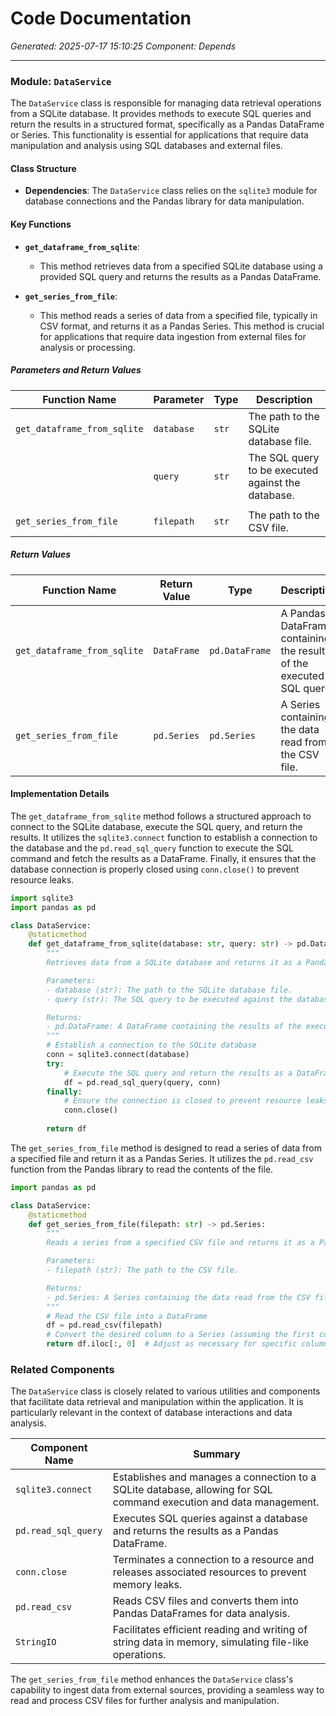 # Code Documentation

*Generated: 2025-07-17 15:10:25*
*Component: Depends*

---

### Module: `DataService`

The `DataService` class is responsible for managing data retrieval operations from a SQLite database. It provides methods to execute SQL queries and return the results in a structured format, specifically as a Pandas DataFrame or Series. This functionality is essential for applications that require data manipulation and analysis using SQL databases and external files.

#### Class Structure

- **Dependencies**: The `DataService` class relies on the `sqlite3` module for database connections and the Pandas library for data manipulation.

#### Key Functions

- **`get_dataframe_from_sqlite`**: 
  - This method retrieves data from a specified SQLite database using a provided SQL query and returns the results as a Pandas DataFrame.

- **`get_series_from_file`**: 
  - This method reads a series of data from a specified file, typically in CSV format, and returns it as a Pandas Series. This method is crucial for applications that require data ingestion from external files for analysis or processing.

##### Parameters and Return Values

| Function Name                     | Parameter          | Type       | Description                                                  |
|-----------------------------------|--------------------|------------|--------------------------------------------------------------|
| `get_dataframe_from_sqlite`       | `database`         | `str`      | The path to the SQLite database file.                       |
|                                   | `query`            | `str`      | The SQL query to be executed against the database.          |
|                                   |                    |            |                                                              |
| `get_series_from_file`            | `filepath`         | `str`      | The path to the CSV file.                                   |

##### Return Values

| Function Name                     | Return Value       | Type       | Description                                                  |
|-----------------------------------|--------------------|------------|--------------------------------------------------------------|
| `get_dataframe_from_sqlite`       | `DataFrame`        | `pd.DataFrame` | A Pandas DataFrame containing the results of the executed SQL query. |
| `get_series_from_file`            | `pd.Series`        | `pd.Series` | A Series containing the data read from the CSV file.       |

#### Implementation Details

The `get_dataframe_from_sqlite` method follows a structured approach to connect to the SQLite database, execute the SQL query, and return the results. It utilizes the `sqlite3.connect` function to establish a connection to the database and the `pd.read_sql_query` function to execute the SQL command and fetch the results as a DataFrame. Finally, it ensures that the database connection is properly closed using `conn.close()` to prevent resource leaks.

```python
import sqlite3
import pandas as pd

class DataService:
    @staticmethod
    def get_dataframe_from_sqlite(database: str, query: str) -> pd.DataFrame:
        """
        Retrieves data from a SQLite database and returns it as a Pandas DataFrame.

        Parameters:
        - database (str): The path to the SQLite database file.
        - query (str): The SQL query to be executed against the database.

        Returns:
        - pd.DataFrame: A DataFrame containing the results of the executed SQL query.
        """
        # Establish a connection to the SQLite database
        conn = sqlite3.connect(database)
        try:
            # Execute the SQL query and return the results as a DataFrame
            df = pd.read_sql_query(query, conn)
        finally:
            # Ensure the connection is closed to prevent resource leaks
            conn.close()
        
        return df
```

The `get_series_from_file` method is designed to read a series of data from a specified file and return it as a Pandas Series. It utilizes the `pd.read_csv` function from the Pandas library to read the contents of the file.

```python
import pandas as pd

class DataService:
    @staticmethod
    def get_series_from_file(filepath: str) -> pd.Series:
        """
        Reads a series from a specified CSV file and returns it as a Pandas Series.

        Parameters:
        - filepath (str): The path to the CSV file.

        Returns:
        - pd.Series: A Series containing the data read from the CSV file.
        """
        # Read the CSV file into a DataFrame
        df = pd.read_csv(filepath)
        # Convert the desired column to a Series (assuming the first column is of interest)
        return df.iloc[:, 0]  # Adjust as necessary for specific column selection
```

### Related Components

The `DataService` class is closely related to various utilities and components that facilitate data retrieval and manipulation within the application. It is particularly relevant in the context of database interactions and data analysis.

| Component Name                       | Summary                                                                                     |
|--------------------------------------|---------------------------------------------------------------------------------------------|
| `sqlite3.connect`                   | Establishes and manages a connection to a SQLite database, allowing for SQL command execution and data management. |
| `pd.read_sql_query`                 | Executes SQL queries against a database and returns the results as a Pandas DataFrame.    |
| `conn.close`                        | Terminates a connection to a resource and releases associated resources to prevent memory leaks. |
| `pd.read_csv`                       | Reads CSV files and converts them into Pandas DataFrames for data analysis.                |
| `StringIO`                          | Facilitates efficient reading and writing of string data in memory, simulating file-like operations. |

The `get_series_from_file` method enhances the `DataService` class's capability to ingest data from external sources, providing a seamless way to read and process CSV files for further analysis and manipulation.